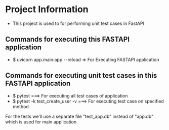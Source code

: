 # Project Information

  - This project is used to for performing unit test cases in FastAPI


## Commands for executing this FASTAPI application
* $ uvicorn app.main:app --reload   => For Executing FASTAPI application


## Commands for executing unit test cases in this FASTAPI application
* $ pytest              ===> For executing all test cases of application
* $ pytest -k test_create_user -v           ===> For executing test case on specified method



For the tests we'll use a separate file "test_app.db" instead of "app.db" which is used for main application.
